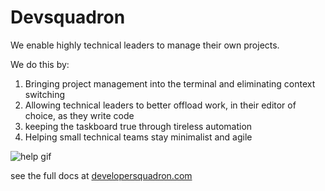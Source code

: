 # Devsquadron

We enable highly technical leaders to manage their own projects.

We do this by:
1. Bringing project management into the terminal and eliminating context switching
2. Allowing technical leaders to better offload work, in their editor of choice, as they write code
3. keeping the taskboard true through tireless automation
4. Helping small technical teams stay minimalist and agile

![help gif](https://developersquadron.com/gifs/help.gif)

see the full docs at [developersquadron.com](https://developersquadron.com/)
